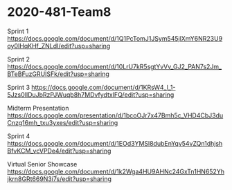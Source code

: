 # 2020-481-Team8

Sprint 1 
https://docs.google.com/document/d/1Q1PcTomJ1JSym545jlXmY6NR23U9oy0IHqKHf_ZNLdI/edit?usp=sharing  

Sprint 2
https://docs.google.com/document/d/10LrU7kR5sgtYvVv_GJ2_PAN7s2Jm_BTeBFuzGRUISFk/edit?usp=sharing

Sprint 3
https://docs.google.com/document/d/1KRsW4_l_1-5Jzs0lIDuJbRzPJWuqb8h7MDvfydtxIFQ/edit?usp=sharing

Midterm Presentation
https://docs.google.com/presentation/d/1bcoOJr7x47Bmh5c_VHD4CbJ3duCnzg16mh_txu3yxes/edit?usp=sharing

Sprint 4
https://docs.google.com/document/d/1EOd3YMSl8dubEnYqv54vZQn1dhjshBfvKCM_vcVPDe4/edit?usp=sharing

Virtual Senior Showcase
https://docs.google.com/document/d/1k2Wga4HU9AHNc24GxTn1HN652Yhjkrn8GRt669N3i7s/edit?usp=sharing

